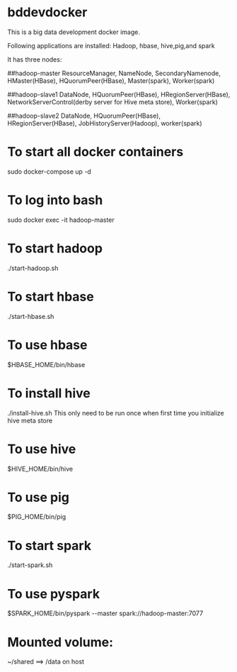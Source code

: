 # bddevdocker

This is a big data development docker image.

Following applications are installed:
Hadoop, hbase, hive,pig,and spark

It has three nodes:

##hadoop-master
ResourceManager, NameNode, SecondaryNamenode, HMaster(HBase), HQuorumPeer(HBase), Master(spark), Worker(spark)

##hadoop-slave1
DataNode, HQuorumPeer(HBase), HRegionServer(HBase), NetworkServerControl(derby server for Hive meta store), Worker(spark)

##hadoop-slave2
DataNode, HQuorumPeer(HBase), HRegionServer(HBase), JobHistoryServer(Hadoop), worker(spark) 


# To start all docker containers
sudo docker-compose up -d

# To log into bash
sudo docker exec -it hadoop-master

# To start hadoop
./start-hadoop.sh

# To start hbase
./start-hbase.sh

# To use hbase
$HBASE_HOME/bin/hbase

# To install hive
./install-hive.sh
This only need to be run once when first time you initialize hive meta store

# To use hive 
$HIVE_HOME/bin/hive

# To use pig
$PIG_HOME/bin/pig

# To start spark
./start-spark.sh

# To use pyspark  
$SPARK_HOME/bin/pyspark --master spark://hadoop-master:7077

# Mounted volume:
~/shared ==> /data on host
 
